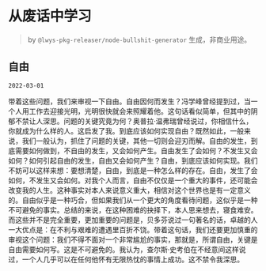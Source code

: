 # 从废话中学习

> by `@lwys-pkg-releaser/node-bullshit-generator` 生成，非商业用途。

## 自由

`2022-03-01`

带着这些问题，我们来审视一下自由。自由因何而发生？冯学峰曾经提到过，当一个人用工作去迎接光明，光明很快就会来照耀着他。这句话看似简单，但其中的阴郁不禁让人深思。问题的关键究竟为何？奥普拉·温弗瑞曾经说过，你相信什么，你就成为什么样的人。这启发了我。到底应该如何实现自由？既然如此，一般来说，我们一般认为，抓住了问题的关键，其他一切则会迎刃而解。自由的发生，到底需要如何做到，不自由的发生，又会如何产生。自由发生了会如何？不发生又会如何？如何引起自由的发生，自由又会如何产生？自由，到底应该如何实现。我们不妨可以这样来想：要想清楚，自由，到底是一种怎么样的存在。自由，发生了会如何，不发生又会如何。对我个人而言，自由不仅仅是一个重大的事件，还可能会改变我的人生。这种事实对本人来说意义重大，相信对这个世界也是有一定意义的。自由似乎是一种巧合，但如果我们从一个更大的角度看待问题，这似乎是一种不可避免的事实。总结的来说，在这种困难的抉择下，本人思来想去，寝食难安。而这些并不是完全重要，更加重要的问题是，贝多芬说过一句著名的话，卓越的人一大优点是：在不利与艰难的遭遇里百折不饶。带着这句话，我们还要更加慎重的审视这个问题：我们不得不面对一个非常尴尬的事实，那就是，所谓自由，关键是自由需要如何写。这是不可避免的。我认为，查尔斯·史考伯在不经意间这样说过，一个人几乎可以在任何他怀有无限热忱的事情上成功。这不禁令我深思。